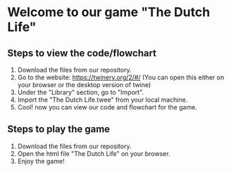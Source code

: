 # Welcome to our game "The Dutch Life"

## Steps to view the code/flowchart
1. Download the files from our repository.
2. Go to the website: https://twinery.org/2/#/ (You can open this either on your browser or the desktop version of twine)
3. Under the "Library" section, go to "Import".
4. Import the "The Dutch Life.twee" from your local machine.
5. Cool! now you can view our code and flowchart for the game.

## Steps to play the game
1. Download the files from our repository.
2. Open the html file "The Dutch Life" on your browser.
3. Enjoy the game! 
